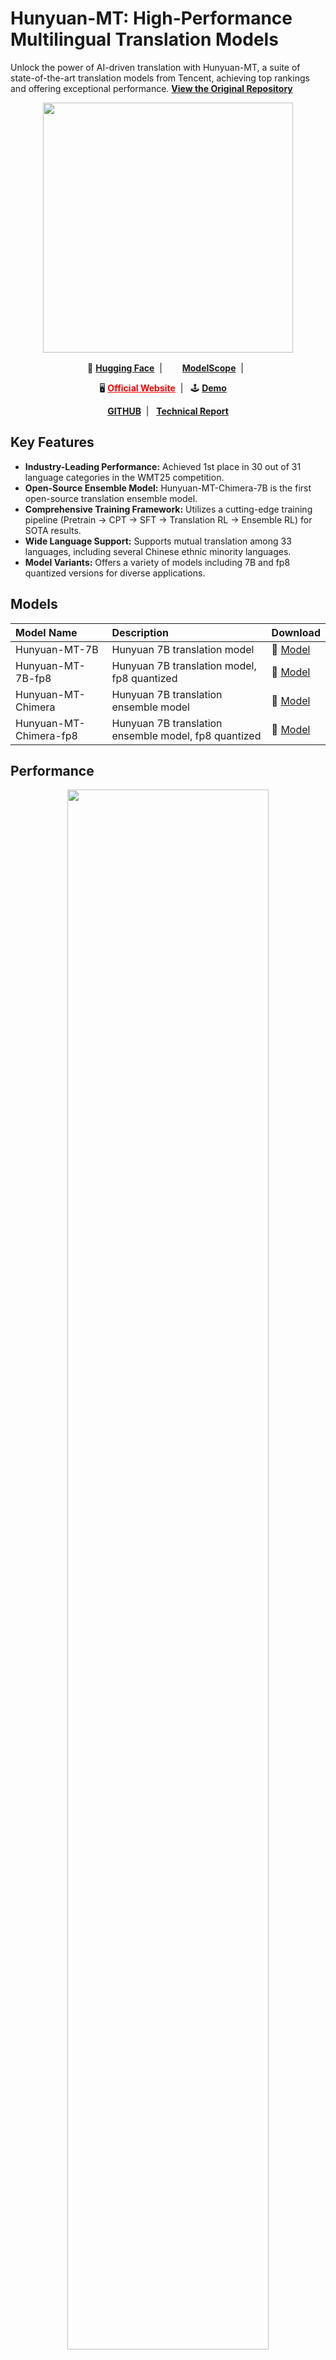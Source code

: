 # Hunyuan-MT: High-Performance Multilingual Translation Models

Unlock the power of AI-driven translation with Hunyuan-MT, a suite of state-of-the-art translation models from Tencent, achieving top rankings and offering exceptional performance. **[View the Original Repository](https://github.com/Tencent-Hunyuan/Hunyuan-MT)**

<p align="center">
 <img src="https://dscache.tencent-cloud.cn/upload/uploader/hunyuan-64b418fd052c033b228e04bc77bbc4b54fd7f5bc.png" width="400"/> <br>
</p><p></p>

<p align="center">
    🤗&nbsp;<a href="https://huggingface.co/collections/tencent/hunyuan-mt-68b42f76d473f82798882597"><b>Hugging Face</b></a>&nbsp;&nbsp;|&nbsp;&nbsp;
    <img src="https://avatars.githubusercontent.com/u/109945100?s=200&v=4" width="16"/>&nbsp;<a href="https://modelscope.cn/collections/Hunyuan-MT-2ca6b8e1b4934f"><b>ModelScope</b></a>&nbsp;&nbsp;|&nbsp;&nbsp;
</p>

<p align="center">
    🖥️&nbsp;<a href="https://hunyuan.tencent.com" style="color: red;"><b>Official Website</b></a>&nbsp;&nbsp;|&nbsp;&nbsp;
    🕹️&nbsp;<a href="https://hunyuan.tencent.com/chat/HunyuanDefault?from=modelSquare&modelId=hunyuan-mt-7b"><b>Demo</b></a>&nbsp;&nbsp;&nbsp;&nbsp;
</p>

<p align="center">
    <a href="https://github.com/Tencent-Hunyuan/Hunyuan-MT"><b>GITHUB</b></a>&nbsp;&nbsp;|&nbsp;&nbsp;
    <a href="https://www.arxiv.org/pdf/2509.05209"><b>Technical Report</b> </a>
</p>

## Key Features

*   **Industry-Leading Performance:** Achieved 1st place in 30 out of 31 language categories in the WMT25 competition.
*   **Open-Source Ensemble Model:** Hunyuan-MT-Chimera-7B is the first open-source translation ensemble model.
*   **Comprehensive Training Framework:** Utilizes a cutting-edge training pipeline (Pretrain -> CPT -> SFT -> Translation RL -> Ensemble RL) for SOTA results.
*   **Wide Language Support:** Supports mutual translation among 33 languages, including several Chinese ethnic minority languages.
*   **Model Variants:** Offers a variety of models including 7B and fp8 quantized versions for diverse applications.

## Models

| Model Name                        | Description                                   | Download                                                                  |
| :-------------------------------- | :-------------------------------------------- | :------------------------------------------------------------------------ |
| Hunyuan-MT-7B                     | Hunyuan 7B translation model                  | 🤗 [Model](https://huggingface.co/tencent/Hunyuan-MT-7B)                     |
| Hunyuan-MT-7B-fp8                 | Hunyuan 7B translation model, fp8 quantized | 🤗 [Model](https://huggingface.co/tencent/Hunyuan-MT-7B-fp8)                |
| Hunyuan-MT-Chimera                | Hunyuan 7B translation ensemble model           | 🤗 [Model](https://huggingface.co/tencent/Hunyuan-MT-Chimera-7B)           |
| Hunyuan-MT-Chimera-fp8            | Hunyuan 7B translation ensemble model, fp8 quantized | 🤗 [Model](https://huggingface.co/tencent/Hunyuan-MT-Chimera-7B-fp8)      |

## Performance

<div align='center'>
<img src="imgs/overall_performance.png" width = "80%" />
</div>
For detailed experimental results and analysis, please refer to the [Technical Report](https://www.arxiv.org/pdf/2509.05209).

## Quickstart

### Prompt Templates

Utilize these templates for optimal translation results:

**ZH<=>XX Translation:**

```
把下面的文本翻译成<target_language>，不要额外解释。

<source_text>
```

**XX<=>XX Translation (excluding ZH<=>XX):**

```
Translate the following segment to <target_language>, without additional explanation.

<source_text>
```

**Hunyuan-MT-Chimera-7B:**

```
Analyze the following multiple <target_language> translations of the <source_language> segment surrounded in triple backticks and generate a single refined <target_language> translation. Only output the refined translation, do not explain.

The <source_language> segment:
```<source_text>```

The multiple `<target_language>` translations:
1. ```<translated_text1>```
2. ```<translated_text2>```
3. ```<translated_text3>```
4. ```<translated_text4>```
5. ```<translated_text5>```
6. ```<translated_text6>```
```

### Installation and Usage with Transformers

1.  **Install Transformers:**

    ```bash
    pip install transformers==4.56.0
    ```
    *!!! If you want to load fp8 model with transformers, you need to change the name"ignored_layers" in config.json to "ignore" and upgrade the compressed-tensors to compressed-tensors-0.11.0.*

2.  **Example Code:**

    ```python
    from transformers import AutoModelForCausalLM, AutoTokenizer

    model_name_or_path = "tencent/Hunyuan-MT-7B"

    tokenizer = AutoTokenizer.from_pretrained(model_name_or_path)
    model = AutoModelForCausalLM.from_pretrained(model_name_or_path, device_map="auto")
    messages = [
        {"role": "user", "content": "Translate the following segment into Chinese, without additional explanation.\n\nIt’s on the house."},
    ]
    tokenized_chat = tokenizer.apply_chat_template(
        messages,
        tokenize=True,
        add_generation_prompt=False,
        return_tensors="pt"
    )

    outputs = model.generate(tokenized_chat.to(model.device), max_new_tokens=2048)
    output_text = tokenizer.decode(outputs[0])
    ```

3.  **Recommended Inference Parameters:**

    ```json
    {
      "top_k": 20,
      "top_p": 0.6,
      "repetition_penalty": 1.05,
      "temperature": 0.7
    }
    ```

### Supported Languages

| Languages         | Abbr.   | Chinese Names   |
|-------------------|---------|-----------------|
| Chinese           | zh      | 中文            |
| English           | en      | 英语            |
| French            | fr      | 法语            |
| Portuguese        | pt      | 葡萄牙语        |
| Spanish           | es      | 西班牙语        |
| Japanese          | ja      | 日语            |
| Turkish           | tr      | 土耳其语        |
| Russian           | ru      | 俄语            |
| Arabic            | ar      | 阿拉伯语        |
| Korean            | ko      | 韩语            |
| Thai              | th      | 泰语            |
| Italian           | it      | 意大利语        |
| German            | de      | 德语            |
| Vietnamese        | vi      | 越南语          |
| Malay             | ms      | 马来语          |
| Indonesian        | id      | 印尼语          |
| Filipino          | tl      | 菲律宾语        |
| Hindi             | hi      | 印地语          |
| Traditional Chinese | zh-Hant| 繁体中文        |
| Polish            | pl      | 波兰语          |
| Czech             | cs      | 捷克语          |
| Dutch             | nl      | 荷兰语          |
| Khmer             | km      | 高棉语          |
| Burmese           | my      | 缅甸语          |
| Persian           | fa      | 波斯语          |
| Gujarati          | gu      | 古吉拉特语      |
| Urdu            | ur      | 乌尔都语        |
| Telugu            | te      | 泰卢固语        |
| Marathi           | mr      | 马拉地语        |
| Hebrew          | he      | 希伯来语        |
| Bengali         | bn      | 孟加拉语        |
| Tamil         | ta      | 泰米尔语        |
| Ukrainian         | uk      | 乌克兰语        |
| Tibetan         | bo      | 藏语            |
| Kazakh         | kk      | 哈萨克语        |
| Mongolian         | mn      | 蒙古语          |
| Uyghur         | ug      | 维吾尔语        |
| Cantonese         | yue     | 粤语            |

## Training

### Training Data Format

To fine-tune the model, format your data as follows:

```python
messages = [
    {"role": "system", "content": "You are a helpful assistant."},
    {"role": "user", "content": "Why is seawater salty?" },
    {"role": "assistant", "content": "Seawater is primarily saline due to dissolved salts and minerals. These substances come from the chemical materials in rocks and soil on the Earth's surface, which are carried into the ocean over time. When seawater evaporates, the water vapor leaves, but the salts and minerals remain, making the seawater saltier. Therefore, the salinity of seawater is determined by the amount of salts and minerals it contains."}
]

from transformers import AutoTokenizer
tokenizer = AutoTokenizer.from_pretrained("your_tokenizer_path", trust_remote_code=True)
train_ids = tokenizer.apply_chat_template(messages)
```

### Train with LLaMA-Factory

1.  **Prerequisites:**
    *   LLaMA-Factory: Follow the [official installation guide](https://github.com/hiyouga/LLaMA-Factory)
    *   DeepSpeed (optional): Follow the [official installation guide](https://github.com/deepspeedai/DeepSpeed#installation)
    *   Transformers: Use the companion branch (Hunyuan-submitted code is pending review)
    ```bash
    pip install git+https://github.com/huggingface/transformers@4970b23cedaf745f963779b4eae68da281e8c6ca
    ```

2.  **Data Preparation:**
    *   Organize your data in `json` format within the `data` directory. The current implementation uses the `sharegpt` dataset format.
    ```json
    [
      {
        "messages": [
          {
            "role": "system",
            "content": "System prompt (optional)"
          },
          {
            "role": "user",
            "content": "Human instruction"
          },
          {
            "role": "assistant",
            "content": "Model response"
          }
        ]
      }
    ]
    ```
    Refer to the [Training Data Format](#training-data-format) section.
    *   Define your dataset in the `data/dataset_info.json` file:
    ```json
    "dataset_name": {
      "file_name": "dataset.json",
      "formatting": "sharegpt",
      "columns": {
        "messages": "messages"
      },
      "tags": {
        "role_tag": "role",
        "content_tag": "content",
        "user_tag": "user",
        "assistant_tag": "assistant",
        "system_tag": "system"
      }
    }
    ```

3.  **Training Execution:**
    *   Copy files from the `llama_factory_support/example_configs` directory to the `example/hunyuan` directory.
    *   Modify the model path and dataset name in the configuration file `hunyuan_full.yaml`.
    ```yaml
    ### model
    model_name_or_path: [!!!add the model path here!!!]

    ### dataset
    dataset: [!!!add the dataset name here!!!]
    ```
    *   Run the following commands (single-node and multi-node instructions provided in original README).

## Quantization and Compression

Hunyuan-MT models are available in both FP8 and INT4 quantized versions using [AngelSlim](https://github.com/tencent/AngelSlim).

### FP8 Quantization

*   FP8-static quantization converts weights and activations to an 8-bit floating-point format.

## Deployment

Deploy Hunyuan-MT models using frameworks like TensorRT-LLM, vLLM, or SGLang.

### TensorRT-LLM

1.  **Docker Image:**
    ```bash
    docker pull docker.cnb.cool/tencent/hunyuan/hunyuan-7b:hunyuan-7b-trtllm
    ```
    ```bash
    docker run --privileged --user root --name hunyuanLLM_infer --rm -it --ipc=host --ulimit memlock=-1 --ulimit stack=67108864 --gpus=all hunyuaninfer/hunyuan-7b:hunyuan-7b-trtllm
    ```

2.  **Configuration:**

    ```bash
    cat >/path/to/extra-llm-api-config.yml <<EOF
    use_cuda_graph: true
    cuda_graph_padding_enabled: true
    cuda_graph_batch_sizes:
    - 1
    - 2
    - 4
    - 8
    - 16
    - 32
    print_iter_log: true
    EOF
    ```

3.  **Start API Server:**

    ```bash
    trtllm-serve \
      /path/to/HunYuan-7b \
      --host localhost \
      --port 8000 \
      --backend pytorch \
      --max_batch_size 32 \
      --max_num_tokens 16384 \
      --tp_size 2 \
      --kv_cache_free_gpu_memory_fraction 0.6 \
      --trust_remote_code \
      --extra_llm_api_options /path/to/extra-llm-api-config.yml
    ```

### vLLM

1.  **Install:**
    ```bash
    pip install git+https://github.com/huggingface/transformers@4970b23cedaf745f963779b4eae68da281e8c6ca
    ```

2.  **Model Path:**
    ```bash
    # From Hugging Face
    export MODEL_PATH=tencent/Hunyuan-7B-Instruct

    # From ModelScope
    export MODEL_PATH=/root/.cache/modelscope/hub/models/Tencent-Hunyuan/Hunyuan-7B-Instruct/
    ```

3.  **Start API Server:**

    ```bash
    python3 -m vllm.entrypoints.openai.api_server \
        --host 0.0.0.0 \
        --port 8000 \
        --trust-remote-code \
        --model ${MODEL_PATH} \
        --tensor-parallel-size 1 \
        --dtype bfloat16 \
        --quantization experts_int8 \
        --served-model-name hunyuan \
        2>&1 | tee log_server.txt
    ```

4.  **Request Example:**

    ```bash
    curl http://0.0.0.0:8000/v1/chat/completions -H 'Content-Type: application/json' -d '{
    "model": "hunyuan",
    "messages": [
        {
            "role": "system",
            "content": [{"type": "text", "text": "You are a helpful assistant."}]
        },
        {
            "role": "user",
            "content": [{"type": "text", "text": "请按面积大小对四大洋进行排序，并给出面积最小的洋是哪一个？直接输出结果。"}]
        }
    ],
    "max_tokens": 2048,
    "temperature":0.7,
    "top_p": 0.6,
    "top_k": 20,
    "repetition_penalty": 1.05,
    "stop_token_ids": [127960]
    }'
    ```
5.  **Quantized Model Deployment (vLLM):**
    *   INT8: `quantization experts_int8`
    *   INT4: `quantization gptq_marlin`, set `export MODEL_PATH=PATH_TO_INT4_MODEL`
    *   FP8:  `--kv-cache-dtype fp8`

### SGLang

1.  **Docker Image:**
    ```bash
    docker pull lmsysorg/sglang:latest
    ```
2.  **Start API Server:**
    ```bash
    docker run --entrypoint="python3" --gpus all \
        --shm-size 32g \
        -p 30000:30000 \
        --ulimit nproc=10000 \
        --privileged \
        --ipc=host \
         lmsysorg/sglang:latest \
        -m sglang.launch_server --model-path hunyuan/huanyuan_7B --tp 4 --trust-remote-code --host 0.0.0.0 --port 30000
    ```

## Citation

```bibtex
@misc{hunyuan_mt,
      title={Hunyuan-MT Technical Report},
      author={Mao Zheng and Zheng Li and Bingxin Qu and Mingyang Song and Yang Du and Mingrui Sun and Di Wang},
      year={2025},
      eprint={2509.05209},
      archivePrefix={arXiv},
      primaryClass={cs.CL},
      url={https://arxiv.org/abs/2509.05209},
}
```

## Contact

For inquiries, contact the open-source team or email hunyuan_opensource@tencent.com.